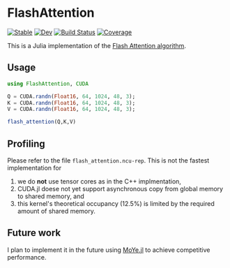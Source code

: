 # FlashAttention

[![Stable](https://img.shields.io/badge/docs-stable-blue.svg)](https://YichengDWu.github.io/FlashAttention.jl/stable/)
[![Dev](https://img.shields.io/badge/docs-dev-blue.svg)](https://YichengDWu.github.io/FlashAttention.jl/dev/)
[![Build Status](https://github.com/YichengDWu/FlashAttention.jl/actions/workflows/CI.yml/badge.svg?branch=master)](https://github.com/YichengDWu/FlashAttention.jl/actions/workflows/CI.yml?query=branch%3Amaster)
[![Coverage](https://codecov.io/gh/YichengDWu/FlashAttention.jl/branch/master/graph/badge.svg)](https://codecov.io/gh/YichengDWu/FlashAttention.jl)

This is a Julia implementation of the [Flash Attention algorithm](https://arxiv.org/pdf/2205.14135v2.pdf).

## Usage
```julia
using FlashAttention, CUDA

Q = CUDA.randn(Float16, 64, 1024, 48, 3);
K = CUDA.randn(Float16, 64, 1024, 48, 3);
V = CUDA.randn(Float16, 64, 1024, 48, 3);

flash_attention(Q,K,V)
```
## Profiling

Please refer to the file `flash_attention.ncu-rep`. This is not the fastest implementation for 
1) we do **not** use tensor cores as in the C++ implmentation,
2) CUDA.jl doese not yet support asynchronous copy from global memory to shared memory, and
3) this kernel's theoretical occupancy (12.5%) is limited by the required amount of shared memory.

## Future work
I plan to implement it in the future using [MoYe.jl](https://github.com/YichengDWu/MoYe.jl) to achieve competitive performance.
